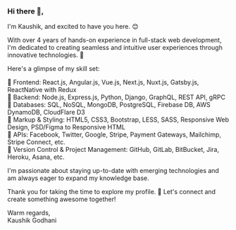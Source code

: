 ### Hi there 👋,

 I'm Kaushik, and excited to have you here. 😊

With over 4 years of hands-on experience in full-stack web development, I'm dedicated to creating seamless and intuitive user experiences through innovative technologies. 💼

Here's a glimpse of my skill set:

🔸 Frontend: React.js, Angular.js, Vue.js, Next.js, Nuxt.js, Gatsby.js, ReactNative with Redux  
🔸 Backend: Node.js, Express.js, Python, Django, GraphQL, REST API, gRPC  
🔸 Databases: SQL, NoSQL, MongoDB, PostgreSQL, Firebase DB, AWS DynamoDB, CloudFlare D3  
🔸 Markup & Styling: HTML5, CSS3, Bootstrap, LESS, SASS, Responsive Web Design, PSD/Figma to Responsive HTML  
🔸 APIs: Facebook, Twitter, Google, Stripe, Payment Gateways, Mailchimp, Stripe Connect, etc.  
🔸 Version Control & Project Management: GitHub, GitLab, BitBucket, Jira, Heroku, Asana, etc.  

I'm passionate about staying up-to-date with emerging technologies and am always eager to expand my knowledge base.

Thank you for taking the time to explore my profile. 🌟 Let's connect and create something awesome together!

Warm regards,  
Kaushik Godhani

<!--
**kaushik-godhani/kaushik-godhani** is a ✨ _special_ ✨ repository because its `README.md` (this file) appears on your GitHub profile.

Here are some ideas to get you started:

- 🔭 I’m currently working on ...
- 🌱 I’m currently learning ...
- 👯 I’m looking to collaborate on ...
- 🤔 I’m looking for help with ...
- 💬 Ask me about ...
- 📫 How to reach me: ...
- 😄 Pronouns: ...
- ⚡ Fun fact: ...
-->
